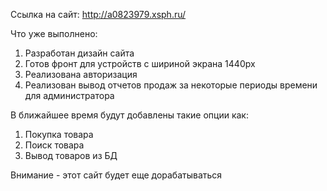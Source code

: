 Ссылка на сайт: http://a0823979.xsph.ru/

Что уже выполнено:
1. Разработан дизайн сайта
2. Готов фронт для устройств с шириной экрана 1440px
3. Реализована авторизация
4. Реализован вывод отчетов продаж за некоторые периоды времени для администратора

В ближайшее время будут добавлены такие опции как:
1. Покупка товара
2. Поиск товара
3. Вывод товаров из БД

Внимание - этот сайт будет еще дорабатываться
